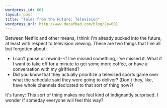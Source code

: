 ```yaml
--- 
wordpress_id: 601
layout: post
title: "Tales from the Future: Television"
wordpress_url: http://www.decafbad.com/blog/?p=601
---
```

Between Netflix and other means, I think I'm already sucked into the future, at least with respect to television viewing.  These are two things that I've all but forgotten about:

* I can't pause or rewind--if I've missed something, I've missed it.  What if I want to take off for a minute to get some more coffee, or have a conversation with my girlfriend?
* Did you know that they actually prioritize a televised sports game over what the schedule said they were going to deliver?  (Don't they, like, have whole channels dedicated to that sort of thing now?)
    
It's funny: This sort of thing makes me feel kind of indignantly surprised.  I wonder if someday everyone will feel this way?
